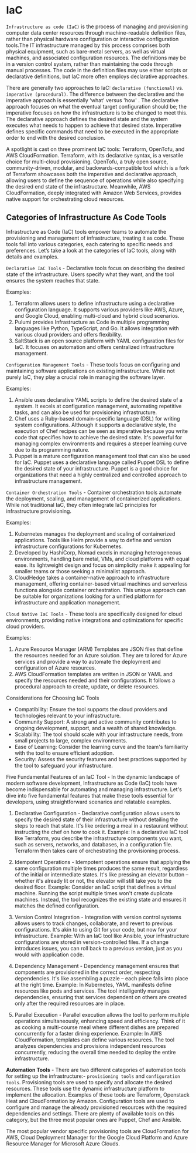 # IaC

`Infrastructure as code (IaC)` is the process of managing and provisioning computer data center resources through machine-readable definition files, rather than physical hardware configuration or interactive configuration tools.The IT infrastructure managed by this process comprises both physical equipment, such as bare-metal servers, as well as virtual machines, and associated configuration resources. The definitions may be in a version control system, rather than maintaining the code through manual processes. The code in the definition files may use either scripts or declarative definitions, but IaC more often employs declarative approaches.

There are generally two approaches to IaC: `declarative (functional)` vs. `imperative (procedural)`. The difference between the declarative and the imperative approach is essentially 'what' versus 'how' . The declarative approach focuses on what the eventual target configuration should be; the imperative focuses on how the infrastructure is to be changed to meet this. The declarative approach defines the desired state and the system executes what needs to happen to achieve that desired state. Imperative defines specific commands that need to be executed in the appropriate order to end with the desired conclusion.

A spotlight is cast on three prominent IaC tools: Terraform, OpenTofu, and AWS CloudFormation. Terraform, with its declarative syntax, is a versatile choice for multi-cloud provisioning. OpenTofu, a truly open source, community-driven, modular, and backwards-compatible tool which is a fork of Terraform showcases both the imperative and declarative approach, allowing users to define the sequence of operations while also specifying the desired end state of the infrastructure. Meanwhile, AWS CloudFormation, deeply integrated with Amazon Web Services, provides native support for orchestrating cloud resources.

## Categories of Infrastructure As Code Tools

Infrastructure as Code (IaC) tools empower teams to automate the provisioning and management of infrastructure, treating it as code. These tools fall into various categories, each catering to specific needs and preferences. Let’s take a look at the categories of IaC tools, along with details and examples.

`Declarative IaC Tools` - Declarative tools focus on describing the desired state of the infrastructure. Users specify what they want, and the tool ensures the system reaches that state.

Examples:

1. Terraform allows users to define infrastructure using a declarative configuration language. It supports various providers like AWS, Azure, and Google Cloud, enabling multi-cloud and hybrid cloud scenarios.
2. Pulumi provides Infrastructure as Code in multiple programming languages like Python, TypeScript, and Go. It allows integration with various cloud providers and offers flexibility.
3. SaltStack is an open source platform with YAML configuration files for IaC. It focuses on automation and offers centralized infrastructure management.

`Configuration Management Tools` - These tools focus on configuring and maintaining software applications on existing infrastructure. While not purely IaC, they play a crucial role in managing the software layer.

Examples:

1. Ansible uses declarative YAML scripts to define the desired state of a system. It excels at configuration management, automating repetitive tasks, and can also be used for provisioning infrastructure.
2. Chef uses a Ruby-based domain-specific language (DSL) for writing system configurations. Although it supports a declarative style, the execution of Chef recipes can be seen as imperative because you write code that specifies how to achieve the desired state. It's powerful for managing complex environments and requires a steeper learning curve due to its programming nature.
3. Puppet is a mature configuration management tool that can also be used for IaC. Puppet uses a declarative language called Puppet DSL to define the desired state of your infrastructure. Puppet is a good choice for organizations that need a highly centralized and controlled approach to infrastructure management.

`Container Orchestration Tools` - Container orchestration tools automate the deployment, scaling, and management of containerized applications. While not traditional IaC, they often integrate IaC principles for infrastructure provisioning.

Examples:

1. Kubernetes manages the deployment and scaling of containerized applications. Tools like Helm provide a way to define and version infrastructure configurations for Kubernetes.
2. Developed by HashiCorp, Nomad excels in managing heterogeneous environments, handling bare metal, VMs, and cloud platforms with equal ease. Its lightweight design and focus on simplicity make it appealing for smaller teams or those seeking a minimalist approach.
3. CloudHedge takes a container-native approach to infrastructure management, offering container-based virtual machines and serverless functions alongside container orchestration. This unique approach can be suitable for organizations looking for a unified platform for infrastructure and application management.

`Cloud Native IaC Tools` - These tools are specifically designed for cloud environments, providing native integrations and optimizations for specific cloud providers.

Examples:

1. Azure Resource Manager (ARM) Templates are JSON files that define the resources needed for an Azure solution. They are tailored for Azure services and provide a way to automate the deployment and configuration of Azure resources.
2. AWS CloudFormation templates are written in JSON or YAML and specify the resources needed and their configurations. It follows a procedural approach to create, update, or delete resources.

Considerations for Choosing IaC Tools

- Compatibility: Ensure the tool supports the cloud providers and technologies relevant to your infrastructure.
- Community Support: A strong and active community contributes to ongoing development, support, and a wealth of shared knowledge.
- Scalability: The tool should scale with your infrastructure needs, from small projects to large, complex environments.
- Ease of Learning: Consider the learning curve and the team's familiarity with the tool to ensure efficient adoption.
- Security: Assess the security features and best practices supported by the tool to safeguard your infrastructure.

Five Fundamental Features of an IaC Tool - In the dynamic landscape of modern software development, Infrastructure as Code (IaC) tools have become indispensable for automating and managing infrastructure. Let's dive into five fundamental features that make these tools essential for developers, using straightforward scenarios and relatable examples.

1. Declarative Configuration - Declarative configuration allows users to specify the desired state of their infrastructure without detailing the steps to reach that state. It's like ordering a meal in a restaurant without instructing the chef on how to cook it.
Example: In a declarative IaC tool like Terraform, you describe the infrastructure components you want, such as servers, networks, and databases, in a configuration file. Terraform then takes care of orchestrating the provisioning process.

2. Idempotent Operations - Idempotent operations ensure that applying the same configuration multiple times produces the same result, regardless of the initial or intermediate states. It's like pressing an elevator button – whether it's already lit or not, the elevator will still take you to the desired floor.
Example: Consider an IaC script that defines a virtual machine. Running the script multiple times won't create duplicate machines. Instead, the tool recognizes the existing state and ensures it matches the defined configuration.

3. Version Control Integration - Integration with version control systems allows users to track changes, collaborate, and revert to previous configurations. It's akin to using Git for your code, but now for your infrastructure.
Example: With an IaC tool like Ansible, your infrastructure configurations are stored in version-controlled files. If a change introduces issues, you can roll back to a previous version, just as you would with application code.

4. Dependency Management - Dependency management ensures that components are provisioned in the correct order, respecting dependencies. It's like assembling a puzzle – each piece falls into place at the right time.
Example: In Kubernetes, YAML manifests define resources like pods and services. The tool intelligently manages dependencies, ensuring that services dependent on others are created only after the required resources are in place.

5. Parallel Execution - Parallel execution allows the tool to perform multiple operations simultaneously, enhancing speed and efficiency. Think of it as cooking a multi-course meal where different dishes are prepared concurrently for a faster dining experience.
Example: In AWS CloudFormation, templates can define various resources. The tool analyzes dependencies and provisions independent resources concurrently, reducing the overall time needed to deploy the entire infrastructure.

**Automation Tools** - There are two different categories of automation tools for setting up the infrastructure:- `provisioning tools` and `configuration tools`. Provisioning tools are used to specify and allocate the desired resources. These tools use the dynamic infrastructure platform to implement the allocation. Examples of these tools are Terraform, Openstack Heat and CloudFormation by Amazon. Configuration tools are used to configure and manage the already provisioned resources with the required dependencies and settings. There are plenty of available tools on this category, but the three most popular ones are Puppet, Chef and Ansible.

The most popular vendor specific provisioning tools are CloudFormation for AWS, Cloud Deployment Manager for the Google Cloud Platform and Azure Resource Manager for Microsoft Azure Clouds.